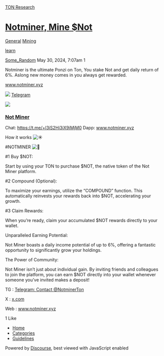 [TON Research](/)

# [Notminer, Mine $Not](/t/notminer-mine-not/19509)

[General](/c/general/mining/47)  [Mining](/c/general/mining/47) 

[learn](https://tonresear.ch/tag/learn)

    

[Some\_Random](https://tonresear.ch/u/Some_Random)  May 30, 2024, 7:07am  1

Notminer is the ultimate Ponzi on Ton, You stake Not and get daily return of 6%. Aslong new money comes in you always get rewarded.

www.notminer.xyz

![](https://telegram.org/img/website_icon.svg?4) [Telegram](https://t.me/NotminerTon)

![](https://tonresear.ch/uploads/default/original/2X/9/9042e59b1769ec034d79956b909cd42baca73063.jpeg)

### [Not Miner](https://t.me/NotminerTon)

Chat: https://t.me/+l3iS2Hi3iX9iMjM0 Dapp: www.notminer.xyz

How it works ![:sunny:](https://tonresear.ch/images/emoji/twitter/sunny.png?v=12 ":sunny:")

#NOTMINER ![:gem:](https://tonresear.ch/images/emoji/twitter/gem.png?v=12 ":gem:")

#1 Buy $NOT:

Start by using your TON to purchase $NOT, the native token of the Not Miner platform.

#2 Compound (Optional):

To maximize your earnings, utilize the “COMPOUND” function. This automatically reinvests your rewards back into $NOT, accelerating your growth.

#3 Claim Rewards:

When you’re ready, claim your accumulated $NOT rewards directly to your wallet.

Unparalleled Earning Potential:

Not Miner boasts a daily income potential of up to 6%, offering a fantastic opportunity to significantly grow your holdings.

The Power of Community:

Not Miner isn’t just about individual gain. By inviting friends and colleagues to join the platform, you can earn $NOT directly into your wallet whenever someone you’ve invited makes a deposit!

TG : [Telegram: Contact @NotminerTon](https://t.me/NotminerTon)

X : [x.com](https://x.com/notminerton/)

Web : www.notminer.xyz

  1 Like

*   [Home](/)
*   [Categories](/categories)
*   [Guidelines](/guidelines)

Powered by [Discourse](https://www.discourse.org), best viewed with JavaScript enabled